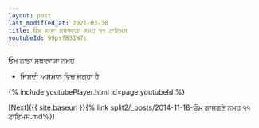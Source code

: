 ```yaml
---
layout: post
last_modified_at: 2021-03-30
title: ਓਮ ਨਾਭਾ ਸਥਾਲਾਯਾ ਨਮਹ ੧੧ ਟਾਇਮਸ
youtubeId: 99psfB3IW7c
---
```

 
 
 ਓਮ ਨਾਭਾ ਸਥਾਲਾਯਾ ਨਮਹ  
 
 -  ਜਿਸਦੀ ਅਸਮਾਨ ਵਿਚ ਜਗ੍ਹਾ ਹੈ 
 
  
 
  
 
 
 
 
 
 


{% include youtubePlayer.html id=page.youtubeId %}
 
[Next]({{ site.baseurl }}{% link  split2/_posts/2014-11-18-ਓਮ ਗਾਜਗਣੇ ਨਮਹ ੧੧ ਟਾਇਮਸ.md%})
 
